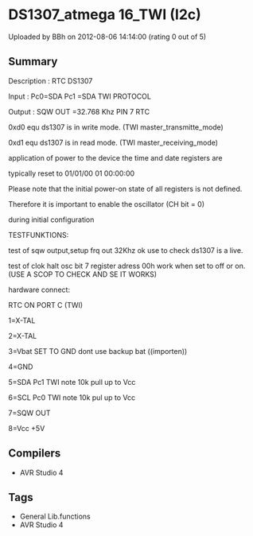 # DS1307_atmega 16_TWI (I2c)

Uploaded by BBh on 2012-08-06 14:14:00 (rating 0 out of 5)

## Summary

Description : RTC DS1307  

 Input : Pc0=SDA Pc1 =SDA TWI PROTOCOL  

 Output : SQW OUT =32.768 Khz PIN 7 RTC 


0xd0 equ ds1307 is in write mode. (TWI master\_transmitte\_mode)  

0xd1 equ ds1307 is in read mode. (TWI master\_receiving\_mode)


application of power to the device the time and date registers are  

typically reset to 01/01/00 01 00:00:00  

Please note that the initial power-on state of all registers is not defined.  

Therefore it is important to enable the oscillator (CH bit = 0)  

 during initial configuration 


TESTFUNKTIONS:


test of sqw output,setup frq out 32Khz ok use to check ds1307 is a live.  

test of clok halt osc bit 7 register adress 00h work when set to off or on. (USE A SCOP TO CHECK AND SE IT WORKS)


hardware connect:  

RTC ON PORT C (TWI)  

1=X-TAL  

2=X-TAL  

3=Vbat SET TO GND dont use backup bat ((importen))  

4=GND  

5=SDA Pc1 TWI note 10k pull up to Vcc  

6=SCL Pc0 TWI note 10k pul up to Vcc  

7=SQW OUT  

8=Vcc +5V

## Compilers

- AVR Studio 4

## Tags

- General Lib.functions
- AVR Studio 4
